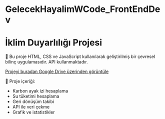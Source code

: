 # GelecekHayalimWCode_FrontEndDev

# İklim Duyarlılığı Projesi

🌱 Bu proje HTML, CSS ve JavaScript kullanılarak geliştirilmiş bir çevresel bilinç uygulamasıdır. API kullanmaktadır.

 [Projeyi buradan Google Drive üzerinden görüntüle](https://drive.google.com/file/d/1ALD8AH-f5FX3yTtm5wb0lltwfy9Xqo0v/view?usp=sharing)

📁 Proje içeriği:
- Karbon ayak izi hesaplama
- Su tüketimi hesaplama
- Geri dönüşüm takibi
- API ile veri çekme
- Grafik ve istatistikler
